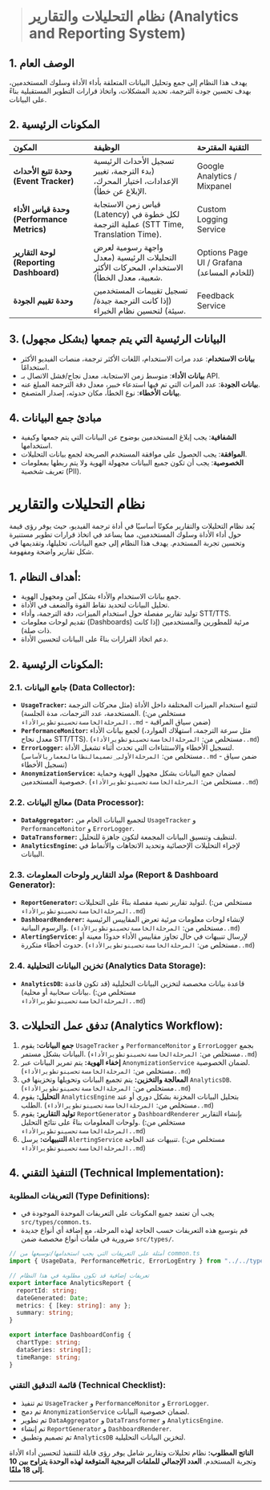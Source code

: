 > # نظام التحليلات والتقارير (Analytics and Reporting System)

## 1. الوصف العام
يهدف هذا النظام إلى جمع وتحليل البيانات المتعلقة بأداء الأداة وسلوك المستخدمين، بهدف تحسين جودة الترجمة، تحديد المشكلات، واتخاذ قرارات التطوير المستقبلية بناءً على البيانات.

## 2. المكونات الرئيسية

| المكون | الوظيفة | التقنية المقترحة |
| :--- | :--- | :--- |
| **وحدة تتبع الأحداث (Event Tracker)** | تسجيل الأحداث الرئيسية (بدء الترجمة، تغيير الإعدادات، اختيار المحرك، الإبلاغ عن خطأ). | Google Analytics / Mixpanel |
| **وحدة قياس الأداء (Performance Metrics)** | قياس زمن الاستجابة (Latency) لكل خطوة في عملية الترجمة (STT Time, Translation Time). | Custom Logging Service |
| **لوحة التقارير (Reporting Dashboard)** | واجهة رسومية لعرض التحليلات الرئيسية (معدل الاستخدام، المحركات الأكثر شعبية، معدل الخطأ). | Options Page UI / Grafana (للخادم المساعد) |
| **وحدة تقييم الجودة** | تسجيل تقييمات المستخدمين (إذا كانت الترجمة جيدة/سيئة) لتحسين نظام الخبراء. | Feedback Service |

## 3. البيانات الرئيسية التي يتم جمعها (بشكل مجهول)
*   **بيانات الاستخدام**: عدد مرات الاستخدام، اللغات الأكثر ترجمة، منصات الفيديو الأكثر استخدامًا.
*   **بيانات الأداء**: متوسط زمن الاستجابة، معدل نجاح/فشل الاتصال بـ API.
*   **بيانات الجودة**: عدد المرات التي تم فيها استدعاء خبير، معدل دقة الترجمة المبلغ عنه.
*   **بيانات الأخطاء**: نوع الخطأ، مكان حدوثه، إصدار المتصفح.

## 4. مبادئ جمع البيانات
*   **الشفافية**: يجب إبلاغ المستخدمين بوضوح عن البيانات التي يتم جمعها وكيفية استخدامها.
*   **الموافقة**: يجب الحصول على موافقة المستخدم الصريحة لجمع بيانات التحليلات.
*   **الخصوصية**: يجب أن تكون جميع البيانات مجهولة الهوية ولا يتم ربطها بمعلومات تعريف شخصية (PII).

# نظام التحليلات والتقارير

يُعد نظام التحليلات والتقارير مكونًا أساسيًا في أداة ترجمة الفيديو، حيث يوفر رؤى قيمة حول أداء الأداة وسلوك المستخدمين، مما يساعد في اتخاذ قرارات تطوير مستنيرة وتحسين تجربة المستخدم. يهدف هذا النظام إلى جمع البيانات، تحليلها، وتقديمها في شكل تقارير واضحة ومفهومة.

## 1. أهداف النظام:

*   جمع بيانات الاستخدام والأداء بشكل آمن ومجهول الهوية.
*   تحليل البيانات لتحديد نقاط القوة والضعف في الأداة.
*   توليد تقارير مفصلة حول استخدام الميزات، دقة الترجمة، وأداء STT/TTS.
*   تقديم لوحات معلومات (Dashboards) مرئية للمطورين والمستخدمين (إذا كانت ذات صلة).
*   دعم اتخاذ القرارات بناءً على البيانات لتحسين الأداة.

## 2. المكونات الرئيسية:

### 2.1. جامع البيانات (Data Collector):

*   **`UsageTracker`:** لتتبع استخدام الميزات المختلفة داخل الأداة (مثل محركات الترجمة المستخدمة، عدد الترجمات، مدة الجلسة). (مستخلص من: `المرحلةالخامسةتحسينوتطويرالأداء..md` - ضمن سياق المراقبة)
*   **`PerformanceMonitor`:** لجمع بيانات الأداء (مثل سرعة الترجمة، استهلاك الموارد، معدل نجاح STT/TTS). (مستخلص من: `المرحلةالخامسةتحسينوتطويرالأداء..md`)
*   **`ErrorLogger`:** لتسجيل الأخطاء والاستثناءات التي تحدث أثناء تشغيل الأداة. (مستخلص من: `المرحلةالأولى_تصميمالنظامالمعماريالأساسي..md` - ضمن سياق تسجيل الأخطاء)
*   **`AnonymizationService`:** لضمان جمع البيانات بشكل مجهول الهوية وحماية خصوصية المستخدمين. (مستخلص من: `المرحلةالخامسةتحسينوتطويرالأداء..md`)

### 2.2. معالج البيانات (Data Processor):

*   **`DataAggregator`:** لتجميع البيانات الخام من `UsageTracker` و `PerformanceMonitor` و `ErrorLogger`.
*   **`DataTransformer`:** لتنظيف وتنسيق البيانات المجمعة لتكون جاهزة للتحليل.
*   **`AnalyticsEngine`:** لإجراء التحليلات الإحصائية وتحديد الاتجاهات والأنماط في البيانات.

### 2.3. مولد التقارير ولوحات المعلومات (Report & Dashboard Generator):

*   **`ReportGenerator`:** لتوليد تقارير نصية مفصلة بناءً على التحليلات. (مستخلص من: `المرحلةالخامسةتحسينوتطويرالأداء..md`)
*   **`DashboardRenderer`:** لإنشاء لوحات معلومات مرئية تعرض المقاييس الرئيسية والرسوم البيانية. (مستخلص من: `المرحلةالخامسةتحسينوتطويرالأداء..md`)
*   **`AlertingService`:** لإرسال تنبيهات في حال تجاوز مقاييس الأداء حدودًا معينة أو حدوث أخطاء متكررة. (مستخلص من: `المرحلةالخامسةتحسينوتطويرالأداء..md`)

### 2.4. تخزين البيانات التحليلية (Analytics Data Storage):

*   **`AnalyticsDB`:** قاعدة بيانات مخصصة لتخزين البيانات التحليلية (قد تكون قاعدة بيانات سحابية أو محلية). (مستخلص من: `المرحلةالخامسةتحسينوتطويرالأداء..md`)

## 3. تدفق عمل التحليلات (Analytics Workflow):

1.  **جمع البيانات:** يقوم `UsageTracker` و `PerformanceMonitor` و `ErrorLogger` بجمع البيانات بشكل مستمر. (مستخلص من: `المرحلةالخامسةتحسينوتطويرالأداء..md`)
2.  **إخفاء الهوية:** يتم تمرير البيانات عبر `AnonymizationService` لضمان الخصوصية. (مستخلص من: `المرحلةالخامسةتحسينوتطويرالأداء..md`)
3.  **المعالجة والتخزين:** يتم تجميع البيانات وتحويلها وتخزينها في `AnalyticsDB`. (مستخلص من: `المرحلةالخامسةتحسينوتطويرالأداء..md`)
4.  **التحليل:** يقوم `AnalyticsEngine` بتحليل البيانات المخزنة بشكل دوري أو عند الطلب. (مستخلص من: `المرحلةالخامسةتحسينوتطويرالأداء..md`)
5.  **توليد التقارير:** يقوم `ReportGenerator` و `DashboardRenderer` بإنشاء التقارير ولوحات المعلومات بناءً على نتائج التحليل. (مستخلص من: `المرحلةالخامسةتحسينوتطويرالأداء..md`)
6.  **التنبيهات:** يرسل `AlertingService` تنبيهات عند الحاجة. (مستخلص من: `المرحلةالخامسةتحسينوتطويرالأداء..md`)

## 4. التنفيذ التقني (Technical Implementation):

### التعريفات المطلوبة (Type Definitions):

*   يجب أن تعتمد جميع المكونات على التعريفات الموحدة الموجودة في `src/types/common.ts`.
*   قم بتوسيع هذه التعريفات حسب الحاجة لهذه المرحلة، مع إضافة أي أنواع جديدة ضرورية في ملفات أنواع مخصصة ضمن `src/types/`.

```typescript
// أمثلة على التعريفات التي يجب استخدامها/توسيعها من common.ts
import { UsageData, PerformanceMetric, ErrorLogEntry } from "../../types/common";

// تعريفات إضافية قد تكون مطلوبة في هذا النظام
export interface AnalyticsReport {
  reportId: string;
  dateGenerated: Date;
  metrics: { [key: string]: any };
  summary: string;
}

export interface DashboardConfig {
  chartType: string;
  dataSeries: string[];
  timeRange: string;
}
```

### قائمة التدقيق التقني (Technical Checklist):

*   تم تنفيذ `UsageTracker` و `PerformanceMonitor` و `ErrorLogger`.
*   تم دمج `AnonymizationService` لضمان خصوصية البيانات.
*   تم تطوير `DataAggregator` و `DataTransformer` و `AnalyticsEngine`.
*   تم إنشاء `ReportGenerator` و `DashboardRenderer`.
*   تم تصميم وتطبيق `AnalyticsDB` لتخزين البيانات التحليلية.

**الناتج المطلوب:** نظام تحليلات وتقارير شامل يوفر رؤى قابلة للتنفيذ لتحسين أداء الأداة وتجربة المستخدم. **العدد الإجمالي للملفات البرمجية المتوقعة لهذه الوحدة يتراوح بين 10 إلى 18 ملفًا.**

---
